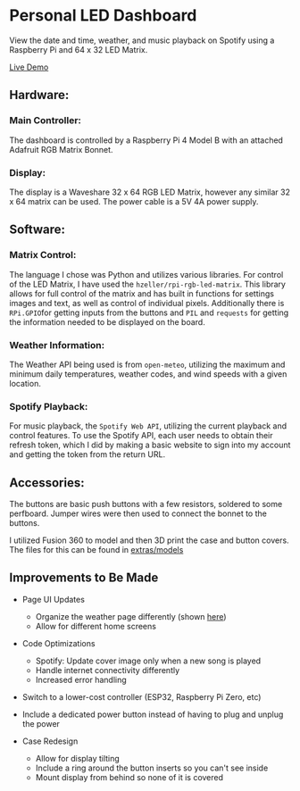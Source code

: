 # Personal LED Dashboard
View the date and time, weather, and music playback on Spotify using a Raspberry Pi and 64 x 32 LED Matrix.

[Live Demo](https://youtube.com)

## Hardware:
### Main Controller:
The dashboard is controlled by a Raspberry Pi 4 Model B with an attached Adafruit RGB Matrix Bonnet. 

### Display: 
The display is a Waveshare 32 x 64 RGB LED Matrix, however any similar 32 x 64 matrix can be used. The power cable is a 5V 4A power supply.

## Software:
### Matrix Control:
The language I chose was Python and utilizes various libraries. For control of the LED Matrix, I have used the `hzeller/rpi-rgb-led-matrix`. This library allows for full control of the matrix and has built in functions for settings images and text, as well as control of individual pixels. Additionally there is  `RPi.GPIO`for getting inputs from the buttons and `PIL` and `requests` for getting the information needed to be displayed on the board.

### Weather Information:
The Weather API being used is from `open-meteo`, utilizing the maximum and minimum daily temperatures, weather codes, and wind speeds with a given location. 

### Spotify Playback:
For music playback, the `Spotify Web API`, utilizing the current playback and control features. To use the Spotify API, each user needs to obtain their refresh token, which I did by making a basic website to sign into my account and getting the token from the return URL.
 

## Accessories:
The buttons are basic push buttons with a few resistors, soldered to some perfboard. Jumper wires were then used to connect the bonnet to the buttons.

I utilized Fusion 360 to model and then 3D print the case and button covers. The files for this can be found in [extras/models](/extras/models/)


## Improvements to Be Made
- Page UI Updates
  - Organize the weather page differently (shown [here](extras/templates/))
  - Allow for different home screens

- Code Optimizations
  - Spotify: Update cover image only when a new song is played
  - Handle internet connectivity differently 
  - Increased error handling

- Switch to a lower-cost controller (ESP32, Raspberry Pi Zero, etc)
- Include a dedicated power button instead of having to plug and unplug the power
- Case Redesign
  - Allow for display tilting
  - Include a ring around the button inserts so you can't see inside 
  - Mount display from behind so none of it is covered